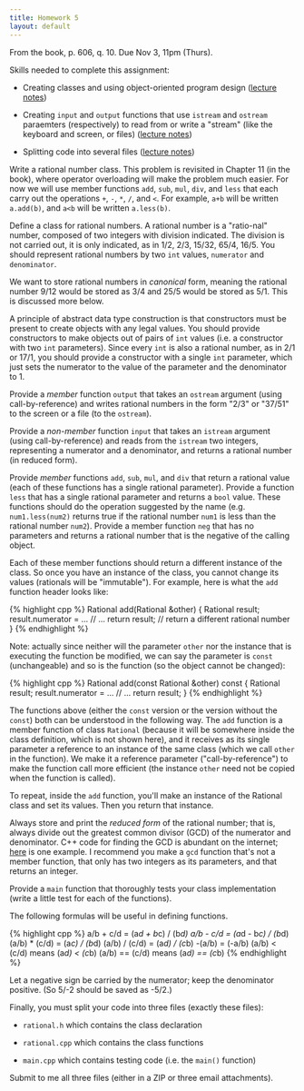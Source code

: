 ```yaml
---
title: Homework 5
layout: default
---
```


From the book, p. 606, q. 10. Due Nov 3, 11pm (Thurs).

Skills needed to complete this assignment:

  - Creating classes and using object-oriented program design ([lecture notes](/lecture/classes-and-object-orientation.html))

  - Creating `input` and `output` functions that use `istream` and `ostream`
    paraemters (respectively) to read from or write a "stream" (like the
    keyboard and screen, or files) ([lecture notes](/lecture/classes-and-object-orientation-2.html))

  - Splitting code into several files ([lecture notes](/lecture/splitting-code.html))

Write a rational number class. This problem is revisited in Chapter 11 (in the
book), where operator overloading will make the problem much easier. For now we
will use member functions `add`, `sub`, `mul`, `div`, and `less` that each
carry out the operations `+`, `-`, `*`, `/`, and `<`. For example, `a+b` will
be written `a.add(b)`, and `a<b` will be written `a.less(b)`.

Define a class for rational numbers. A rational number is a "ratio-nal" number,
composed of two integers with division indicated. The division is not carried
out, it is only indicated, as in 1/2, 2/3, 15/32, 65/4, 16/5. You should
represent rational numbers by two `int` values, `numerator` and `denominator`.

We want to store rational numbers in *canonical* form, meaning the rational
number 9/12 would be stored as 3/4 and 25/5 would be stored as 5/1. This is
discussed more below.

A principle of abstract data type construction is that constructors must be
present to create objects with any legal values. You should provide
constructors to make objects out of pairs of `int` values (i.e. a constructor
with two `int` parameters). Since every `int` is also a rational number, as in
2/1 or 17/1, you should provide a constructor with a single `int` parameter,
which just sets the numerator to the value of the parameter and the denominator
to 1.

Provide a *member* function `output` that takes an `ostream` argument (using
call-by-reference) and writes rational numbers in the form "2/3" or "37/51" to
the screen or a file (to the `ostream`).

Provide a *non-member* function `input` that takes an `istream` argument (using
call-by-reference) and reads from the `istream` two integers, representing a
numerator and a denominator, and returns a rational number (in reduced form).

Provide *member* functions `add`, `sub`, `mul`, and `div` that return a
rational value (each of these functions has a single rational parameter).
Provide a function `less` that has a single rational parameter and returns a
`bool` value. These functions should do the operation suggested by the name
(e.g. `num1.less(num2)` returns true if the rational number `num1` is less than
the rational number `num2`).  Provide a member function `neg` that has no
parameters and returns a rational number that is the negative of the calling
object.

Each of these member functions should return a different instance of the class.
So once you have an instance of the class, you cannot change its values
(rationals will be "immutable"). For example, here is what the `add` function
header looks like:

{% highlight cpp %}
Rational add(Rational &other)
{
    Rational result;
    result.numerator = ...
    // ...
    return result;  // return a different rational number
}
{% endhighlight %}

Note: actually since neither will the parameter `other` nor the instance that
is executing the function be modified, we can say the parameter is `const`
(unchangeable) and so is the function (so the object cannot be changed):

{% highlight cpp %}
Rational add(const Rational &other) const
{
    Rational result;
    result.numerator = ...
    // ...
    return result;
}
{% endhighlight %}

The functions above (either the `const` version or the version without the
`const`) both can be understood in the following way. The `add` function is a
member function of class `Rational` (because it will be somewhere inside the
class definition, which is not shown here), and it receives as its single
parameter a reference to an instance of the same class (which we call `other`
in the function). We make it a reference parameter ("call-by-reference") to
make the function call more efficient (the instance `other` need not be copied
when the function is called).

To repeat, inside the `add` function, you'll make an instance of the Rational
class and set its values. Then you return that instance.

Always store and print the *reduced form* of the rational number; that is,
always divide out the greatest common divisor (GCD) of the numerator and
denominator. C++ code for finding the GCD is abundant on the internet;
[here](http://www.aivosto.com/visustin/sample/gcd-c.html) is one example. I
recommend you make a `gcd` function that's not a member function, that only has
two integers as its parameters, and that returns an integer.

Provide a `main` function that thoroughly tests your class implementation
(write a little test for each of the functions).

The following formulas will be useful in defining functions.

{% highlight cpp %}
a/b + c/d = (a*d + b*c) / (b*d)
a/b - c/d = (a*d - b*c) / (b*d)
(a/b) * (c/d) = (a*c) / (b*d)
(a/b) / (c/d) = (a*d) / (c*b)
-(a/b) = (-a/b)
(a/b) < (c/d) means (a*d) < (c*b)
(a/b) == (c/d) means (a*d) == (c*b)
{% endhighlight %}

Let a negative sign be carried by the numerator; keep the denominator positive.
(So 5/-2 should be saved as -5/2.)

Finally, you must split your code into three files (exactly these files):

  - `rational.h` which contains the class declaration

  - `rational.cpp` which contains the class functions

  - `main.cpp` which contains testing code (i.e. the `main()` function)

Submit to me all three files (either in a ZIP or three email attachments).

